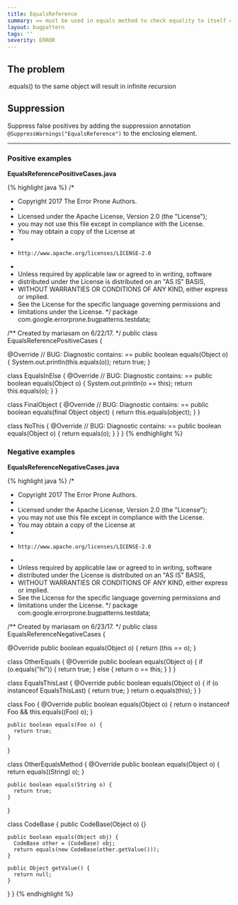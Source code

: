 ```yaml
---
title: EqualsReference
summary: == must be used in equals method to check equality to itself or an infinite loop will occur.
layout: bugpattern
tags: ''
severity: ERROR
---
```


<!--
*** AUTO-GENERATED, DO NOT MODIFY ***
To make changes, edit the @BugPattern annotation or the explanation in docs/bugpattern.
-->

## The problem
.equals() to the same object will result in infinite recursion

## Suppression
Suppress false positives by adding the suppression annotation `@SuppressWarnings("EqualsReference")` to the enclosing element.

----------

### Positive examples
__EqualsReferencePositiveCases.java__

{% highlight java %}
/*
 * Copyright 2017 The Error Prone Authors.
 *
 * Licensed under the Apache License, Version 2.0 (the "License");
 * you may not use this file except in compliance with the License.
 * You may obtain a copy of the License at
 *
 *     http://www.apache.org/licenses/LICENSE-2.0
 *
 * Unless required by applicable law or agreed to in writing, software
 * distributed under the License is distributed on an "AS IS" BASIS,
 * WITHOUT WARRANTIES OR CONDITIONS OF ANY KIND, either express or implied.
 * See the License for the specific language governing permissions and
 * limitations under the License.
 */
package com.google.errorprone.bugpatterns.testdata;

/** Created by mariasam on 6/22/17. */
public class EqualsReferencePositiveCases {

  @Override
  // BUG: Diagnostic contains: ==
  public boolean equals(Object o) {
    System.out.println(this.equals(o));
    return true;
  }

  class EqualsInElse {
    @Override
    // BUG: Diagnostic contains: ==
    public boolean equals(Object o) {
      System.out.println(o == this);
      return this.equals(o);
    }
  }

  class FinalObject {
    @Override
    // BUG: Diagnostic contains: ==
    public boolean equals(final Object object) {
      return this.equals(object);
    }
  }

  class NoThis {
    @Override
    // BUG: Diagnostic contains: ==
    public boolean equals(Object o) {
      return equals(o);
    }
  }
}
{% endhighlight %}

### Negative examples
__EqualsReferenceNegativeCases.java__

{% highlight java %}
/*
 * Copyright 2017 The Error Prone Authors.
 *
 * Licensed under the Apache License, Version 2.0 (the "License");
 * you may not use this file except in compliance with the License.
 * You may obtain a copy of the License at
 *
 *     http://www.apache.org/licenses/LICENSE-2.0
 *
 * Unless required by applicable law or agreed to in writing, software
 * distributed under the License is distributed on an "AS IS" BASIS,
 * WITHOUT WARRANTIES OR CONDITIONS OF ANY KIND, either express or implied.
 * See the License for the specific language governing permissions and
 * limitations under the License.
 */
package com.google.errorprone.bugpatterns.testdata;

/** Created by mariasam on 6/23/17. */
public class EqualsReferenceNegativeCases {

  @Override
  public boolean equals(Object o) {
    return (this == o);
  }

  class OtherEquals {
    @Override
    public boolean equals(Object o) {
      if (o.equals("hi")) {
        return true;
      } else {
        return o == this;
      }
    }
  }

  class EqualsThisLast {
    @Override
    public boolean equals(Object o) {
      if (o instanceof EqualsThisLast) {
        return true;
      }
      return o.equals(this);
    }
  }

  class Foo {
    @Override
    public boolean equals(Object o) {
      return o instanceof Foo && this.equals((Foo) o);
    }

    public boolean equals(Foo o) {
      return true;
    }
  }

  class OtherEqualsMethod {
    @Override
    public boolean equals(Object o) {
      return equals((String) o);
    }

    public boolean equals(String o) {
      return true;
    }
  }

  class CodeBase {
    public CodeBase(Object o) {}

    public boolean equals(Object obj) {
      CodeBase other = (CodeBase) obj;
      return equals(new CodeBase(other.getValue()));
    }

    public Object getValue() {
      return null;
    }
  }
}
{% endhighlight %}

